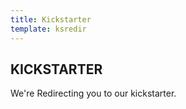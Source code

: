 ```yaml
---
title: Kickstarter
template: ksredir
---
```


## KICKSTARTER

We're Redirecting you to our kickstarter.
